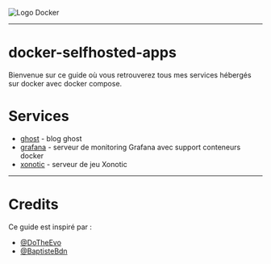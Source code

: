 ![Logo Docker](https://www.docker.com/wp-content/uploads/2022/03/horizontal-logo-monochromatic-white.png)

---
  
# docker-selfhosted-apps

Bienvenue sur ce guide où vous retrouverez tous mes services hébergés sur docker avec docker compose.

# Services

* [ghost](ghost/) - blog ghost
* [grafana](grafana/) - serveur de monitoring Grafana avec support conteneurs docker
* [xonotic](xonotic/) - serveur de jeu Xonotic

---

# Credits

Ce guide est inspiré par :
* [@DoTheEvo](https://github.com/DoTheEvo/selfhosted-apps-docker)
* [@BaptisteBdn](https://github.com/BaptisteBdn/docker-selfhosted-apps)
